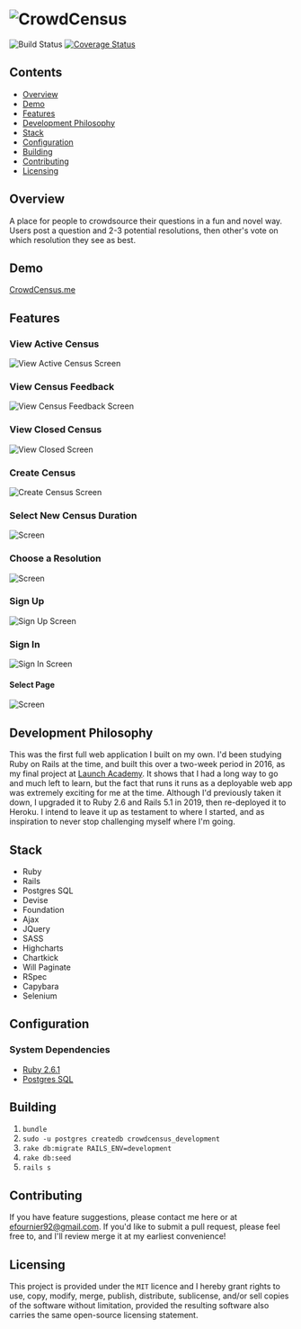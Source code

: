# ![CrowdCensus](https://github.com/efournier92/CrowdCensus/blob/master/app/assets/img/logo/CrowdCensus_Logo.png?raw=true)

![Build Status](https://codeship.com/projects/5cdff990-01e8-0134-5ed2-5a840fcbac76/status?branch=master)
[![Coverage Status](https://coveralls.io/repos/github/efournier92/crowdcensus.me/badge.svg?branch=master)](https://coveralls.io/github/efournier92/crowdcensus.me?branch=master)

## Contents
- [Overview](#overview)
- [Demo](#demo)
- [Features](#features)
- [Development Philosophy](#development-philosophy)
- [Stack](#stack)
- [Configuration](#configuration)
- [Building](#building)
- [Contributing](#contributing)
- [Licensing](#licensing)

## Overview
A place for people to crowdsource their questions in a fun and novel way. Users post a question and 2-3 potential resolutions, then other's vote on which resolution they see as best.

## Demo
[CrowdCensus.me](http://crowdcensus.herokuapp.com/)

## Features

### View Active Census
![View Active Census Screen](https://github.com/efournier92/CrowdCensus/blob/master/app/assets/img/screenshots/View_Active_Census.png?raw=true)

### View Census Feedback
![View Census Feedback Screen](https://github.com/efournier92/CrowdCensus/blob/master/app/assets/img/screenshots/View_Census_Feedback.png?raw=true)

### View Closed Census
![View Closed Screen](https://github.com/efournier92/CrowdCensus/blob/master/app/assets/img/screenshots/View_Closed_Census.png?raw=true)

### Create Census
![Create Census Screen](https://github.com/efournier92/CrowdCensus/blob/master/app/assets/img/screenshots/Create_Census.png?raw=true)

### Select New Census Duration
![ Screen](https://github.com/efournier92/CrowdCensus/blob/master/app/assets/img/screenshots/Create_Census_Select_Duration.png?raw=true)

### Choose a Resolution
![ Screen](https://github.com/efournier92/CrowdCensus/blob/master/app/assets/img/screenshots/Choose_Census_Resolution.png?raw=true)

### Sign Up
![Sign Up Screen](https://github.com/efournier92/CrowdCensus/blob/master/app/assets/img/screenshots/Auth_Sign_Up.png?raw=true)

### Sign In
![Sign In Screen](https://github.com/efournier92/CrowdCensus/blob/master/app/assets/img/screenshots/Auth_Sign_In.png?raw=true)

#### Select Page
![ Screen](https://github.com/efournier92/CrowdCensus/blob/master/app/assets/img/screenshots/Select_Page.png?raw=true)

## Development Philosophy
This was the first full web application I built on my own. I'd been studying Ruby on Rails at the time, and built this over a two-week period in 2016, as my final project at [Launch Academy](https://launchacademy.com/). It shows that I had a long way to go and much left to learn, but the fact that runs it runs as a deployable web app was extremely exciting for me at the time. Although I'd previously taken it down, I upgraded it to Ruby 2.6 and Rails 5.1 in 2019, then re-deployed it to Heroku. I intend to leave it up as testament to where I started, and as inspiration to never stop challenging myself where I'm going.

## Stack
- Ruby
- Rails
- Postgres SQL
- Devise
- Foundation
- Ajax
- JQuery
- SASS
- Highcharts
- Chartkick
- Will Paginate
- RSpec
- Capybara
- Selenium

## Configuration

### System Dependencies
- [Ruby 2.6.1](https://www.ruby-lang.org/en/news/2015/12/25/ruby-2-3-0-released/)
- [Postgres SQL](https://www.postgresql.org/)

## Building
1. `bundle`
2. `sudo -u postgres createdb crowdcensus_development`
3. `rake db:migrate RAILS_ENV=development`
4. `rake db:seed`
5. `rails s`

## Contributing
If you have feature suggestions, please contact me here or at efournier92@gmail.com. If you'd like to submit a pull request, please feel free to, and I'll review merge it at my earliest convenience!

## Licensing
This project is provided under the `MIT` licence and I hereby grant rights to use, copy, modify, merge, publish, distribute, sublicense, and/or sell copies of the software without limitation, provided the resulting software also carries the same open-source licensing statement.

